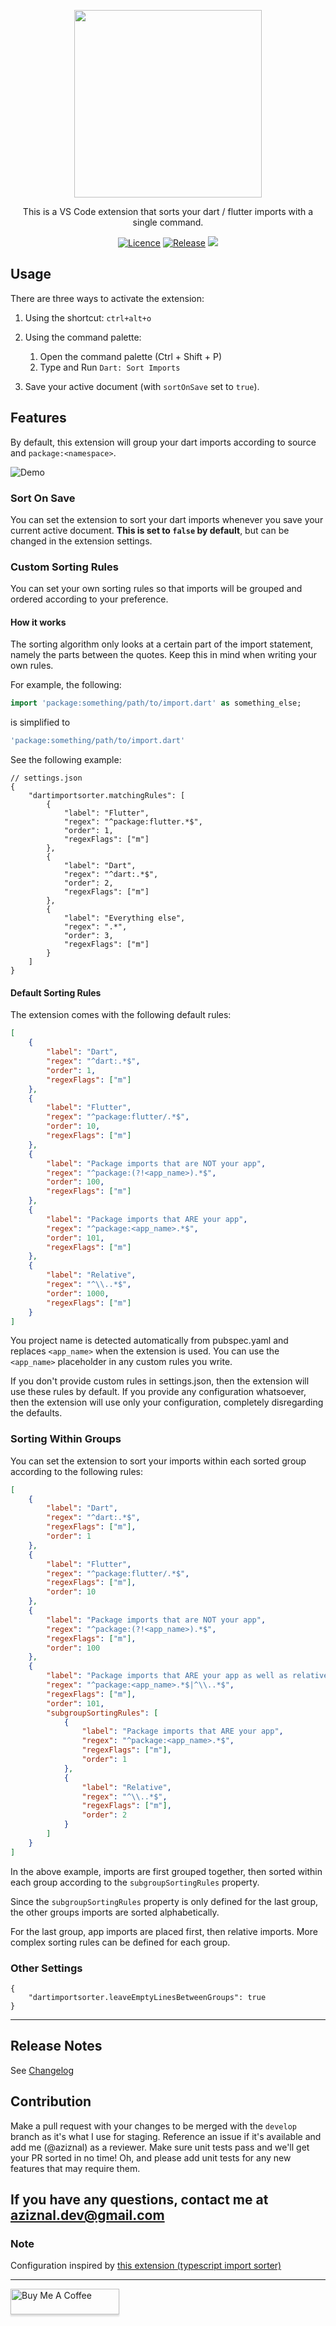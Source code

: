 <p align="center">
   <img src="icon.png" width="300px" style="margin: auto">
</p>

<p align="center">
This is a VS Code extension that sorts your dart / flutter imports with a single command.
</p>

<p align="center">
    <a href="https://github.com/aziznal/dart-import-sorter/blob/main/LICENSE"><img src="https://img.shields.io/github/license/aziznal/dart-import-sorter" alt="Licence"></a>
    <a href="https://GitHub.com/aziznal/dart-import-sorter/releases/"><img src="https://img.shields.io/github/release/aziznal/dart-import-sorter" alt="Release"></a>
    <a href="https://github.com/aziznal/dart-import-sorter/actions/workflows/test.yaml"><img src="https://github.com/aziznal/dart-import-sorter/actions/workflows/test.yaml/badge.svg"></a>
</p>

## Usage

There are three ways to activate the extension:

1. Using the shortcut: `ctrl+alt+o`

2. Using the command palette:

    1. Open the command palette (Ctrl + Shift + P)
    2. Type and Run `Dart: Sort Imports`

3. Save your active document (with `sortOnSave` set to `true`).

## Features

By default, this extension will group your dart imports according to source and `package:<namespace>`.

![Demo](demo/dart-import-sorter-demo.gif)

### Sort On Save

You can set the extension to sort your dart imports whenever you save your
current active document. **This is set to `false` by default**, but can be changed in the extension settings.

### Custom Sorting Rules

You can set your own sorting rules so that imports will be grouped and ordered according to your preference.

#### How it works

The sorting algorithm only looks at a certain part of the import statement, namely the parts between the quotes. Keep this in mind when writing your own rules.

For example, the following:

```dart
import 'package:something/path/to/import.dart' as something_else;
```

is simplified to

```dart
'package:something/path/to/import.dart'
```

See the following example:

```jsonc
// settings.json
{
    "dartimportsorter.matchingRules": [
        {
            "label": "Flutter",
            "regex": "^package:flutter.*$",
            "order": 1,
            "regexFlags": ["m"]
        },
        {
            "label": "Dart",
            "regex": "^dart:.*$",
            "order": 2,
            "regexFlags": ["m"]
        },
        {
            "label": "Everything else",
            "regex": ".*",
            "order": 3,
            "regexFlags": ["m"]
        }
    ]
}
```

#### Default Sorting Rules

The extension comes with the following default rules:

```json
[
    {
        "label": "Dart",
        "regex": "^dart:.*$",
        "order": 1,
        "regexFlags": ["m"]
    },
    {
        "label": "Flutter",
        "regex": "^package:flutter/.*$",
        "order": 10,
        "regexFlags": ["m"]
    },
    {
        "label": "Package imports that are NOT your app",
        "regex": "^package:(?!<app_name>).*$",
        "order": 100,
        "regexFlags": ["m"]
    },
    {
        "label": "Package imports that ARE your app",
        "regex": "^package:<app_name>.*$",
        "order": 101,
        "regexFlags": ["m"]
    },
    {
        "label": "Relative",
        "regex": "^\\..*$",
        "order": 1000,
        "regexFlags": ["m"]
    }
]
```

You project name is detected automatically from pubspec.yaml and replaces `<app_name>` when the extension is used. You can use the `<app_name>` placeholder in any custom rules you write.

If you don't provide custom rules in settings.json, then the extension will use these rules by default. If you provide any configuration whatsoever, then the extension will use only your configuration, completely disregarding the defaults.

### Sorting Within Groups

You can set the extension to sort your imports within each sorted group according to the following rules:

```json
[
    {
        "label": "Dart",
        "regex": "^dart:.*$",
        "regexFlags": ["m"],
        "order": 1
    },
    {
        "label": "Flutter",
        "regex": "^package:flutter/.*$",
        "regexFlags": ["m"],
        "order": 10
    },
    {
        "label": "Package imports that are NOT your app",
        "regex": "^package:(?!<app_name>).*$",
        "regexFlags": ["m"],
        "order": 100
    },
    {
        "label": "Package imports that ARE your app as well as relative imports",
        "regex": "^package:<app_name>.*$|^\\..*$",
        "regexFlags": ["m"],
        "order": 101,
        "subgroupSortingRules": [
            {
                "label": "Package imports that ARE your app",
                "regex": "^package:<app_name>.*$",
                "regexFlags": ["m"],
                "order": 1
            },
            {
                "label": "Relative",
                "regex": "^\\..*$",
                "regexFlags": ["m"],
                "order": 2
            }
        ]
    }
]
```

In the above example, imports are first grouped together, then sorted within each group according to the `subgroupSortingRules` property.

Since the `subgroupSortingRules` property is only defined for the last group, the other groups imports are sorted alphabetically.

For the last group, app imports are placed first, then relative imports. More complex sorting rules can be defined for each group.

### Other Settings

```jsonc
{
    "dartimportsorter.leaveEmptyLinesBetweenGroups": true
}
```

---

## Release Notes

See [Changelog](./CHANGELOG.md)

## Contribution

Make a pull request with your changes to be merged with the `develop` branch as it's what I use for staging. Reference an issue if it's available and add me (@aziznal) as a reviewer. Make sure unit tests pass and we'll get your PR sorted in no time! Oh, and please add unit tests for any new features that may require them.

## If you have any questions, contact me at aziznal.dev@gmail.com

### Note

Configuration inspired by [this extension (typescript import sorter)](https://github.com/SoominHan/import-sorter)

---

<a href="https://www.buymeacoffee.com/aziznal" target="_blank"><img src="https://www.buymeacoffee.com/assets/img/custom_images/orange_img.png" alt="Buy Me A Coffee" style="height: 41px !important;width: 174px !important;box-shadow: 0px 3px 2px 0px rgba(190, 190, 190, 0.5) !important;-webkit-box-shadow: 0px 3px 2px 0px rgba(190, 190, 190, 0.5) !important;" ></a>
